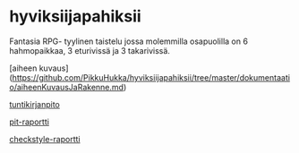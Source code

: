 # hyviksiijapahiksii
Fantasia RPG- tyylinen taistelu jossa molemmilla osapuolilla on 6 hahmopaikkaa, 3 eturivissä ja 3 takarivissä.


[aiheen kuvaus] (https://github.com/PikkuHukka/hyviksiijapahiksii/tree/master/dokumentaatio/aiheenKuvausJaRakenne.md)

[tuntikirjanpito](https://github.com/PikkuHukka/hyviksiijapahiksii/tree/master/dokumentaatio/tuntikirjanpito.md)

[pit-raportti](https://htmlpreview.github.io/?https://github.com/PikkuHukka/hyviksiijapahiksii/tree/master/dokumentaatio/pit-raportti/201702102238/index.html)

[checkstyle-raportti](https://htmlpreview.github.io/?https://github.com/PikkuHukka/hyviksiijapahiksii/dokumentaatio/Checkstyle-raportti/checkstyle.html)
